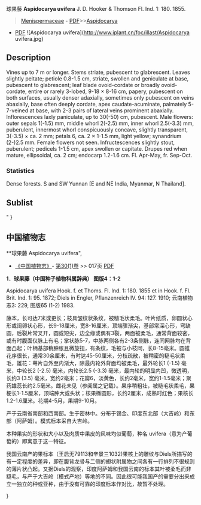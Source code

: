 球果藤 **Aspidocarya uvifera** J. D. Hooker & Thomson Fl. Ind. 1: 180. 1855.

> [Menispermaceae](http://www.iplant.cn/info/Menispermaceae?t=foc) - [PDF](http://www.iplant.cn/foc/pdf/Menispermaceae.pdf)>>[Aspidocarya](http://www.iplant.cn/info/Aspidocarya?t=foc)
 - [PDF](http://www.iplant.cn/foc/pdf/Aspidocarya.pdf)
![Aspidocarya uvifera](http://www.iplant.cn/foc/illast/Aspidocarya uvifera.jpg)

## Description

Vines up to 7 m or longer. Stems striate, pubescent to glabrescent. Leaves slightly peltate; petiole 0.8-1.5 cm, striate, swollen and geniculate at base, pubescent to glabrescent; leaf blade ovoid-cordate or broadly ovoid-cordate, entire or rarely 3-lobed, 9-18 × 8-16 cm, papery, pubescent on both surfaces, usually denser adaxially, sometimes only pubescent on veins abaxially, base often deeply cordate, apex caudate-acuminate, palmately 5-7-veined at base, with 2-3 pairs of lateral veins prominent abaxially. Inflorescences laxly paniculate, up to 30(-50) cm, pubescent. Male flowers: outer sepals 1(-1.5) mm, middle whorl 2(-2.5) mm, inner whorl 2.5(-3.3) mm, puberulent, innermost whorl conspicuously concave, slightly transparent, 3(-3.5) × ca. 2 mm; petals 6, ca. 2 × 1-1.5 mm, light yellow; synandrium (2-)2.5 mm. Female flowers not seen. Infructescences slightly stout, puberulent; pedicels 1-1.5 cm, apex swollen or capitate. Drupes red when mature, ellipsoidal, ca. 2 cm; endocarp 1.2-1.6 cm. Fl. Apr-May, fr. Sep-Oct.

### Statistics
Dense forests. S and SW Yunnan [E and NE India, Myanmar, N Thailand].

## Sublist
"
}
## 中国植物志

**球果藤 Aspidocarya uvifera",

* [《中国植物志》](http://www.iplant.cn/frps)- [第30(1)卷](http://www.iplant.cn/frps/vol/30(1)) >> 017页 [PDF](http://www.iplant.cn/frps/pdf/30(1)/017.PDF)

**1．球果藤（中国种子植物科属辞典） 图版4：1-2**

Aspidocarya uvifera Hook. f. et Thoms. Fl. Ind. 1: 180. 1855 et in Hook. f. Fl. Brit. Ind. 1: 95. 1872; Diels in Engler, Pflanzenreich IV. 94: 127. 1910; 云南植物志3: 229, 图版65 (1-2) 1983.

藤本，长可达7米或更长；枝具皱纹状条纹，被糙毛状柔毛。叶片纸质，卵圆状心形或阔卵状心形，长9-18厘米，宽8-16厘米，顶端骤渐尖，基部常深心形，弯缺圆，后裂片常叉开，圆或短尖，边全缘或偶有3裂，两面被柔毛，通常背面较密，或有时腹面仅脉上有毛；掌状脉5-7，中脉两侧各有2-3条侧脉，连同网脉均在背面凸起；叶柄基部稍肿胀且微旋扭，有条纹，毛被与小枝同，长8-15毫米。圆锥花序很长，通常30余厘米，有时达45-50厘米，分枝疏散，被稍密的糙毛状柔毛，雄花：萼片自外至内渐大，除最内轮外背面均被柔毛，最外轮长1 (-1.5) 毫米，中轮长2 (-2.5) 毫米，内轮长2.5 (-3.3) 毫米，最内轮的明显内凹，微透明，长约3 (3.5) 毫米，宽约2毫米；花瓣6，淡黄色，长约2毫米，宽约1-1.5毫米；聚药雄蕊长约2.5毫米。雌花未见（参阅属之记载）。果序稍粗壮，被糙毛状柔毛，果梗长1-1.5厘米，顶端肿大或头状；核果椭圆形，长约2厘米，成熟时红色；果核长1.2-1.6厘米。花期4-5月，果期9-10月。

产于云南省南部和西南部。生于密林中。分布于锡金、印度东北部（大吉岭）和东部（阿萨姆）。模式标本采自大吉岭。

本种果实的形状和大小以及肉质中果皮的风味均似葡萄，种名 uvifera（意为产葡萄的）即寓意于这一特征。

我国云南产的果标本（王启无79113和辛景三1032)果核上的雕纹与Diels所描写的有一定程度的差异，即在腹背龙骨与二侧的翅状附属物之间各有一行排列不很规则的薄片状凸起。又据Diels的观察，印度阿萨姆和我国云南的标本其叶被柔毛而非糙毛，与产于大吉岭（模式产地）等地的不同。因此很可能我国产的需要分出来成立一独立的种或亚种，由于没有可靠的印度标本作对比，故暂不处理。

}